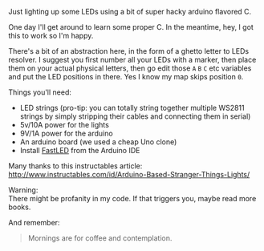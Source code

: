Just lighting up some LEDs using a bit of super hacky arduino flavored C.  

One day I'll get around to learn some proper C. In the meantime, hey, I got this to work so I'm happy.

There's a bit of an abstraction here, in the form of a ghetto letter to LEDs resolver. I suggest you first number all your LEDs with a marker, then place them on your actual physical letters, then go edit those `A` `B` `C` etc variables and put the LED positions in there. Yes I know my map skips position `0`.

Things you'll need:

- LED strings (pro-tip: you can totally string together multiple WS2811 strings by simply stripping their cables and connecting them in serial)
- 5v/10A power for the lights
- 9V/1A power for the arduino
- An arduino board (we used a cheap Uno clone)
- Install [FastLED](http://fastled.io) from the Arduino IDE

Many thanks to this instructables article:  
http://www.instructables.com/id/Arduino-Based-Stranger-Things-Lights/  

Warning:  
There might be profanity in my code. If that triggers you, maybe read more books.

And remember:

> Mornings are for coffee and contemplation.

